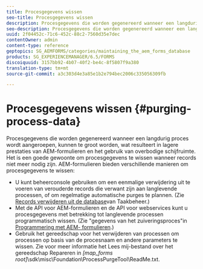 ```yaml
---
title: Procesgegevens wissen
seo-title: Procesgegevens wissen
description: Procesgegevens die worden gegenereerd wanneer een langdurig proces wordt aangeroepen, kunnen te groot worden, wat resulteert in lagere prestaties van AEM-formulieren en het gebruik van overbodige schijfruimte. Zie hoe u procesgegevens kunt wissen.
seo-description: Procesgegevens die worden gegenereerd wanneer een langdurig proces wordt aangeroepen, kunnen te groot worden, wat resulteert in lagere prestaties van AEM-formulieren en het gebruik van overbodige schijfruimte. Zie hoe u procesgegevens kunt wissen.
uuid: 2f04452c-71c6-452c-88c2-7560d35e7dec
contentOwner: admin
content-type: reference
geptopics: SG_AEMFORMS/categories/maintaining_the_aem_forms_database
products: SG_EXPERIENCEMANAGER/6.5/FORMS
discoiquuid: 3157bb92-4b07-40f2-be4c-8f5807f9a380
translation-type: tm+mt
source-git-commit: a3c303d4e3a85e1b2e794bec2006c335056309fb

---
```



# Procesgegevens wissen {#purging-process-data}

Procesgegevens die worden gegenereerd wanneer een langdurig proces wordt aangeroepen, kunnen te groot worden, wat resulteert in lagere prestaties van AEM-formulieren en het gebruik van overbodige schijfruimte. Het is een goede gewoonte om procesgegevens te wissen wanneer records niet meer nodig zijn. AEM-formulieren bieden verschillende manieren om procesgegevens te wissen:

* U kunt beheerconsole gebruiken om een eenmalige verwijdering uit te voeren van verouderde records die verwant zijn aan langlevende processen, of om regelmatige automatische purges te plannen. (Zie [Records verwijderen uit de database](/help/forms/using/admin-help/purge-records-job-manager-database.md#purge-records-from-the-job-manager-database)van Taakbeheer.)
* Met de API voor AEM-formulieren en de API voor webservices kunt u procesgegevens met betrekking tot langlevende processen programmatisch wissen. (Zie &quot;gegevens van het zuiveringsproces&quot;in [Programmering met AEM- formulieren](https://www.adobe.com/go/learn_aemforms_programming_63).)
* Gebruik het gereedschap voor het verwijderen van processen om processen op basis van de procesnaam en andere parameters te wissen. Zie voor meer informatie het Lees mij-bestand over het gereedschap Repareren in *[map_forms root]*\sdk\misc\Foundation\ProcessPurgeTool\ReadMe.txt.

